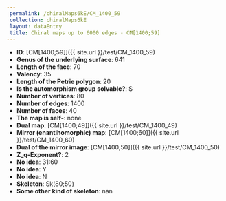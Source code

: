 ```yaml
--- 
 permalink: /chiralMaps6kE/CM_1400_59 
 collection: chiralMaps6kE
 layout: dataEntry
 title: Chiral maps up to 6000 edges - CM[1400;59]
---
```


- **ID**: [CM[1400;59]]({{ site.url }}/test/CM_1400_59)
- **Genus of the underlying surface**: 641
- **Length of the face**: 70
- **Valency**: 35
- **Length of the Petrie polygon**: 20
- **Is the automorphism group solvable?**: S
- **Number of vertices**: 80
- **Number of edges**: 1400
- **Number of faces**: 40
- **The map is self-**: none
- **Dual map**: [CM[1400;49]]({{ site.url }}/test/CM_1400_49)
- **Mirror (enantihomorphic) map**: [CM[1400;60]]({{ site.url }}/test/CM_1400_60)
- **Dual of the mirror image**: [CM[1400;50]]({{ site.url }}/test/CM_1400_50)
- **Z_q-Exponent?**: 2
- **No idea**:  31:60
- **No idea**: Y
- **No idea**: N
- **Skeleton**: Sk(80;50)
- **Some other kind of skeleton**: nan
